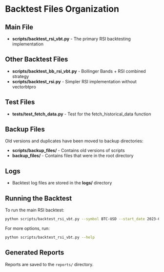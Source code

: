 # Backtest Files Organization

## Main File
- **scripts/backtest_rsi_vbt.py** - The primary RSI backtesting implementation

## Other Backtest Files
- **scripts/backtest_bb_rsi_vbt.py** - Bollinger Bands + RSI combined strategy
- **scripts/backtest_rsi.py** - Simpler RSI implementation without vectorbtpro

## Test Files
- **tests/test_fetch_data.py** - Test for the fetch_historical_data function

## Backup Files
Old versions and duplicates have been moved to backup directories:
- **scripts/backup_files/** - Contains old versions of scripts
- **backup_files/** - Contains files that were in the root directory

## Logs
- Backtest log files are stored in the **logs/** directory

## Running the Backtest
To run the main RSI backtest:
```bash
python scripts/backtest_rsi_vbt.py --symbol BTC-USD --start_date 2023-01-01 --end_date 2023-12-31 --dashboard
```

For more options, run:
```bash
python scripts/backtest_rsi_vbt.py --help
```

## Generated Reports
Reports are saved to the `reports/` directory. 